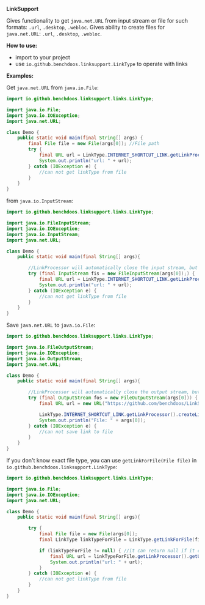 **LinkSupport**

Gives functionality to get `java.net.URL` from input stream or file for such formats: `.url`, `.desktop`, `.webloc`.
Gives ability to create files for `java.net.URL`: `.url`, `.desktop`, `.webloc`.

**How to use:**

- import to your project
- use `io.github.benchdoos.linksupport.LinkType` to operate with links

**Examples:**

Get `java.net.URL` from `java.io.File`:
```java
import io.github.benchdoos.linksupport.links.LinkType;

import java.io.File;
import java.io.IOException;
import java.net.URL;

class Demo {
    public static void main(final String[] args) {
        final File file = new File(args[0]); //File path
        try {
            final URL url = LinkType.INTERNET_SHORTCUT_LINK.getLinkProcessor().getUrl(file);
            System.out.println("url: " + url);
        } catch (IOException e) {
            //can not get linkType from file
        }
    }
}
```
from `java.io.InputStream`:
```java
import io.github.benchdoos.linksupport.links.LinkType;

import java.io.FileInputStream;
import java.io.IOException;
import java.io.InputStream;
import java.net.URL;

class Demo {
    public static void main(final String[] args){

        //LinkProcessor will automatically close the input stream, but better to use try with resources
        try (final InputStream fis = new FileInputStream(args[0]);) {
            final URL url = LinkType.INTERNET_SHORTCUT_LINK.getLinkProcessor().getUrl(fis);
            System.out.println("url: " + url);
        } catch (IOException e) {
            //can not get linkType from file
        }
    }
}
```

Save `java.net.URL` to `java.io.File`:
```java
import io.github.benchdoos.linksupport.links.LinkType;

import java.io.FileOutputStream;
import java.io.IOException;
import java.io.OutputStream;
import java.net.URL;

class Demo {
    public static void main(final String[] args){

        //LinkProcessor will automatically close the output stream, but better to use try with resources
        try (final OutputStream fos = new FileOutputStream(args[0])) {
            final URL url = new URL("https://github.com/benchdoos/LinkSupport");

            LinkType.INTERNET_SHORTCUT_LINK.getLinkProcessor().createLink(url, fos);
            System.out.println("File: " + args[0]);
        } catch (IOException e) {
            //can not save link to file
        }
    }
}
```

If you don't know exact file type, you can use `getLinkForFile(File file)` in `io.github.benchdoos.linksupport.LinkType`:
```java
import io.github.benchdoos.linksupport.links.LinkType;

import java.io.File;
import java.io.IOException;
import java.net.URL;

class Demo {
    public static void main(final String[] args){

        try {
            final File file = new File(args[0]);
            final LinkType linkTypeForFile = LinkType.getLinkForFile(file); //take info from file media type and try to validate it

            if (linkTypeForFile != null) { //it can return null if it can not parse file
                final URL url = linkTypeForFile.getLinkProcessor().getUrl(file);
                System.out.println("url: " + url);
            }
        } catch (IOException e) {
            //can not get linkType from file
        }
    }
}
```